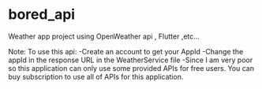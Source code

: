 # bored_api

Weather app project using OpenWeather api , Flutter ,etc...

Note: To use this api:
-Create an account to get your AppId
-Change the appId in the response URL in the WeatherService file
-Since I am very poor so this application can only use some provided APIs for free users. You can buy subscription to use all of APIs for this application.
